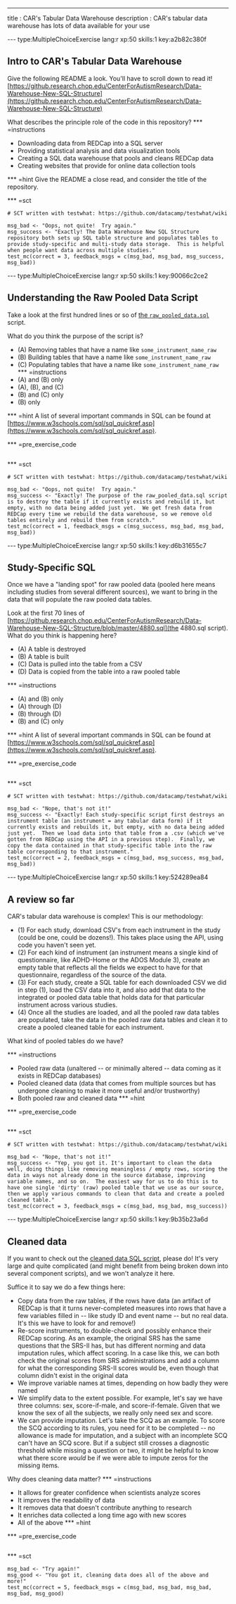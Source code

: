 ---
title       : CAR's Tabular Data Warehouse
description : CAR's tabular data warehouse has lots of data available for your use

--- type:MultipleChoiceExercise lang:r xp:50 skills:1 key:a2b82c380f
## Intro to CAR's Tabular Data Warehouse

Give the following README a look. You'll have to scroll down to read it! [https://github.research.chop.edu/CenterForAutismResearch/Data-Warehouse-New-SQL-Structure](https://github.research.chop.edu/CenterForAutismResearch/Data-Warehouse-New-SQL-Structure)

What describes the principle role of the code in this repository?
*** =instructions
- Downloading data from REDCap into a SQL server
- Providing statistical analysis and data visualization tools
- Creating a SQL data warehouse that pools and cleans REDCap data
- Creating websites that provide for online data collection tools

*** =hint
Give the README a close read, and consider the title of the repository.

*** =sct
```{r}
# SCT written with testwhat: https://github.com/datacamp/testwhat/wiki

msg_bad <- "Oops, not quite!  Try again."
msg_success <- "Exactly! The Data Warehouse New SQL Structure repository both sets up SQL table structure and populates tables to provide study-specific and multi-study data storage.  This is helpful when people want data across multiple studies."
test_mc(correct = 3, feedback_msgs = c(msg_bad, msg_bad, msg_success,  msg_bad))
```

--- type:MultipleChoiceExercise lang:r xp:50 skills:1 key:90066c2ce2
## Understanding the Raw Pooled Data Script

Take a look at the first hundred lines or so of [the `raw_pooled_data.sql`](https://github.research.chop.edu/CenterForAutismResearch/Data-Warehouse-New-SQL-Structure/blob/master/raw_pooled_data.sql) script.

What do you think the purpose of the script is?

- (A) Removing tables that have a name like `some_instrument_name_raw`
- (B) Building tables that have a name like `some_instrument_name_raw` 
- (C) Populating tables that have a name like `some_instrument_name_raw`
*** =instructions
- (A) and (B) only
- (A), (B), and (C)
- (B) and (C) only
- (B) only

*** =hint
A list of several important commands in SQL can be found at [https://www.w3schools.com/sql/sql_quickref.asp](https://www.w3schools.com/sql/sql_quickref.asp). 

*** =pre_exercise_code
```{r}

```

*** =sct
```{r}
# SCT written with testwhat: https://github.com/datacamp/testwhat/wiki

msg_bad <- "Oops, not quite!  Try again."
msg_success <- "Exactly! The purpose of the raw_pooled_data.sql script is to destroy the table if it currently exists and rebuild it, but empty, with no data being added just yet.  We get fresh data from REDCap every time we rebuild the data warehouse, so we remove old tables entirely and rebuild them from scratch."
test_mc(correct = 1, feedback_msgs = c(msg_success, msg_bad, msg_bad, msg_bad))
```


--- type:MultipleChoiceExercise lang:r xp:50 skills:1 key:d6b31655c7
## Study-Specific SQL

Once we have a "landing spot" for raw pooled data (pooled here means including studies from several different sources), we want to bring in the data that will populate the raw pooled data tables.  

Look at the first 70 lines of [https://github.research.chop.edu/CenterForAutismResearch/Data-Warehouse-New-SQL-Structure/blob/master/4880.sql](the 4880.sql script).  What do you think is happening here?

- (A) A table is destroyed
- (B) A table is built
- (C) Data is pulled into the table from a CSV
- (D) Data is copied from the table into a raw pooled table

*** =instructions
- (A) and (B) only
- (A) through (D)
- (B) through (D)
- (B) and (C) only


*** =hint
A list of several important commands in SQL can be found at [https://www.w3schools.com/sql/sql_quickref.asp](https://www.w3schools.com/sql/sql_quickref.asp). 

*** =pre_exercise_code
```{r}

```

*** =sct
```{r}
# SCT written with testwhat: https://github.com/datacamp/testwhat/wiki

msg_bad <- "Nope, that's not it!"
msg_success <- "Exactly! Each study-specific script first destroys an instrument table (an instrument = any tabular data form) if it currently exists and rebuilds it, but empty, with no data being added just yet.  Then we load data into that table from a .csv (which we've gotten from REDCap using the API in a previous step).  Finally, we copy the data contained in that study-specific table into the raw table corresponding to that instrument."
test_mc(correct = 2, feedback_msgs = c(msg_bad, msg_success, msg_bad, msg_bad))
```


--- type:MultipleChoiceExercise lang:r xp:50 skills:1 key:524289ea84
## A review so far

CAR's tabular data warehouse is complex!  This is our methodology:

- (1) For each study, download CSV's from each instrument in the study (could be one, could be dozens!).  This takes place using the API, using code you haven't seen yet.
- (2) For each kind of instrument (an instrument means a single kind of questionnaire, like ADHD-Home or the ADOS Module 3), create an empty table that reflects all the fields we expect to have for that questionnaire, regardless of the source of the data.
- (3) For each study, create a SQL table for each downloaded CSV we did in step (1), load the CSV data into it, and also add that data to the integrated or pooled data table that holds data for that particular instrument across various studies.
- (4) Once all the studies are loaded, and all the pooled raw data tables are populated, take the data in the pooled raw data tables and clean it to create a pooled cleaned table for each instrument.

What kind of pooled tables do we have?


*** =instructions
- Pooled raw data (unaltered -- or minimally altered -- data coming as it exists in REDCap databases)
- Pooled cleaned data (data that comes from multiple sources but has undergone cleaning to make it more useful and/or trustworthy)
- Both pooled raw and cleaned data
*** =hint

*** =pre_exercise_code
```{r}

```

*** =sct
```{r}
# SCT written with testwhat: https://github.com/datacamp/testwhat/wiki

msg_bad <- "Nope, that's not it!"
msg_success <- "Yep, you got it. It's important to clean the data well, doing things like removing meaningless / empty rows, scoring the data in ways not already done in the source database, improving variable names, and so on.  The easiest way for us to do this is to have one single 'dirty' (raw) pooled table that we use as our source, then we apply various commands to clean that data and create a pooled cleaned table."
test_mc(correct = 3, feedback_msgs = c(msg_bad, msg_bad, msg_success))
```


--- type:MultipleChoiceExercise lang:r xp:50 skills:1 key:9b35b23a6d
## Cleaned data

If you want to check out the [cleaned data SQL script](https://github.research.chop.edu/CenterForAutismResearch/Data-Warehouse-New-SQL-Structure/blob/master/cleaned_pooled_data.sql), please do!  It's very large and quite complicated (and might benefit from being broken down into several component scripts), and we won't analyze it here.  

Suffice it to say we do a few things here:

- Copy data from the raw tables, if the rows have data (an artifact of REDCap is that it turns never-completed measures into rows that have a few variables filled in -- like study ID and event name -- but no real data.  It's this we have to look for and remove!)
- Re-score instruments, to double-check and possibly enhance their REDCap scoring.  As an example, the original SRS has the same questions that the SRS-II has, but has different norming and data imputation rules, which affect scoring.  In a case like this, we can both check the original scores from SRS administrations and add a column for what the corresponding SRS-II scores would be, even though that column didn't exist in the original data
- We improve variable names at times, depending on how badly they were named
- We simplify data to the extent possible.  For example, let's say we have three columns: sex, score-if-male, and score-if-female.  Given that we know the sex of all the subjects, we really only need sex and score.
- We can provide imputation.  Let's take the SCQ as an example.  To score the SCQ according to its rules, you need for it to be completed -- no allowance is made for imputation, and a subject with an incomplete SCQ can't have an SCQ score.  But if a subject still crosses a diagnostic threshold while missing a question or two, it might be helpful to know what there score *would* be if we were able to impute zeros for the missing items.


Why does cleaning data matter?
*** =instructions
- It allows for greater confidence when scientists analyze scores
- It improves the readability of data
- It removes data that doesn't contribute anything to research
- It enriches data collected a long time ago with new scores
- All of the above
*** =hint

*** =pre_exercise_code
```{r}

```

*** =sct
```{r}
msg_bad <- "Try again!"
msg_good <- "You got it, cleaning data does all of the above and more!"
test_mc(correct = 5, feedback_msgs = c(msg_bad, msg_bad, msg_bad, msg_bad, msg_good)
```
